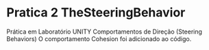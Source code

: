 # Pratica 2 TheSteeringBehavior
 Prática em Laboratório UNITY Comportamentos de Direção (Steering Behaviors)
O comportamento Cohesion foi adicionado ao código.
